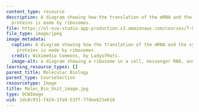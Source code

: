 ```yaml
---
content_type: resource
description: A diagram showing how the translation of the mRNA and the synthesis of
  proteins is made by ribosomes.
file: https://ol-ocw-studio-app-production.s3.amazonaws.com/courses/7-01sc-fundamentals-of-biology-fall-2011/1dc8c931f4241fa853ff77dee621eb18_Molec_Bio_Unit_image.jpg
file_type: image/jpeg
image_metadata:
  caption: A diagram showing how the translation of the mRNA and the synthesis of
    proteins is made by ribosomes.
  credit: Wikimedia Commons, by LadyofHats.
  image-alt: a diagram showing a ribosome in a cell, messenger RNA, and protein synthesis
learning_resource_types: []
parent_title: Molecular Biology
parent_type: CourseSection
resourcetype: Image
title: Molec_Bio_Unit_image.jpg
type: OCWImage
uid: 1dc8c931-f424-1fa8-53ff-77dee621eb18
---
```

